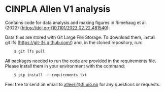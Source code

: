 # CINPLA Allen V1 analysis

Contains code for data analysis and making figures in Rimehaug et al. (2022) (https://doi.org/10.1101/2022.02.22.481540).

Data files are stored with Git Large File Storage. To download them, install git lfs (https://git-lfs.github.com/) and, in the cloned repository, run:

```bash
    $ git lfs pull
```

All packages needed to run the code are provided in the requirements file. Please install them in your environment with the command:

```bash
    $ pip install -r requirements.txt
```

Feel free to send an email to atleeri@ifi.uio.no for any questions or requests.
